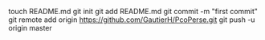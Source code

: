 touch README.md
git init
git add README.md
git commit -m "first commit"
git remote add origin https://github.com/GautierH/PcoPerse.git
git push -u origin master


